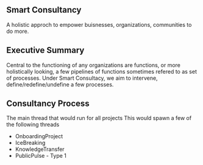## Smart Consultancy
A holistic approch to empower buisnesses, organizations, communities to do more.

## Executive Summary
Central to the functioning of any organizations are functions, or more holistically looking, a few pipelines of functions sometimes refered to as set of processes.
Under Smart Consultacy, we aim to intervene, define/redefine/undefine a few processes.

## Consultancy Process
The main thread that would run for all projects
This would spawn a few of the following threads
* OnboardingProject
* IceBreaking
* KnowledgeTransfer
* PublicPulse - Type 1

